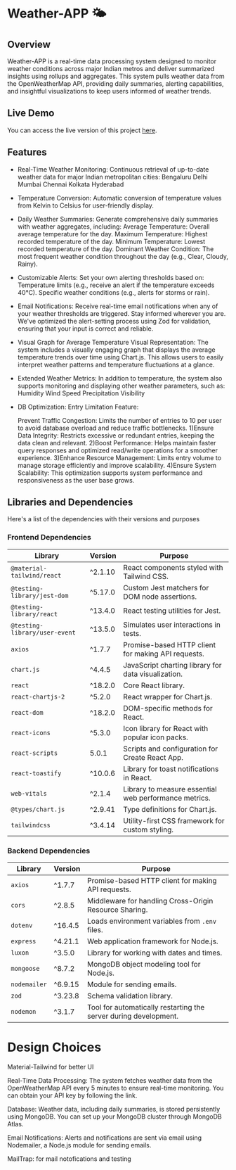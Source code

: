 # Weather-APP 🌤️

## Overview
Weather-APP is a real-time data processing system designed to monitor weather conditions across major Indian metros and deliver summarized insights using rollups and aggregates. This system pulls weather data from the OpenWeatherMap API, providing daily summaries, alerting capabilities, and insightful visualizations to keep users informed of weather trends.

## Live Demo

You can access the live version of this project [here](https://juspay-saas-dashboard.netlify.app/).

## Features

- Real-Time Weather Monitoring:
  Continuous retrieval of up-to-date weather data for major Indian metropolitan cities:
    Bengaluru
    Delhi
    Mumbai
    Chennai
    Kolkata
    Hyderabad
- Temperature Conversion:
  Automatic conversion of temperature values from Kelvin to Celsius for user-friendly display.
- Daily Weather Summaries:
  Generate comprehensive daily summaries with weather aggregates, including:
    Average Temperature: Overall average temperature for the day.
    Maximum Temperature: Highest recorded temperature of the day.
    Minimum Temperature: Lowest recorded temperature of the day.
    Dominant Weather Condition: The most frequent weather condition throughout the day (e.g., Clear, Cloudy, Rainy).
- Customizable Alerts:
  Set your own alerting thresholds based on:
    Temperature limits (e.g., receive an alert if the temperature exceeds 40°C).
    Specific weather conditions (e.g., alerts for storms or rain).
- Email Notifications:
  Receive real-time email notifications when any of your weather thresholds are triggered. Stay informed wherever you are.
  We've optimized the alert-setting process using Zod for validation, ensuring that your input is correct and reliable.
- Visual Graph for Average Temperature
    Visual Representation: The system includes a visually engaging graph that displays the average temperature trends over time using Chart.js. This allows users to easily interpret weather patterns and temperature fluctuations at a glance.
- Extended Weather Metrics:
  In addition to temperature, the system also supports monitoring and displaying other weather parameters, such as:
    Humidity
    Wind Speed
    Precipitation
    Visibility
- DB Optimization: Entry Limitation Feature:

  Prevent Traffic Congestion: Limits the number of entries to 10 per user to avoid database overload and reduce traffic bottlenecks.
  1)Ensure Data Integrity: Restricts excessive or redundant entries, keeping the data clean and relevant.
  2)Boost Performance: Helps maintain faster query responses and optimized read/write operations for a smoother experience.
  3)Enhance Resource Management: Limits entry volume to manage storage efficiently and improve scalability.
  4)Ensure System Scalability: This optimization supports system performance and responsiveness as the user base grows.

## Libraries and Dependencies
  Here's a list of the dependencies with their versions and purposes

### Frontend Dependencies

| Library                    | Version   | Purpose                                                              |
|----------------------------|-----------|----------------------------------------------------------------------|
| `@material-tailwind/react` | ^2.1.10   | React components styled with Tailwind CSS.                           |
| `@testing-library/jest-dom`| ^5.17.0   | Custom Jest matchers for DOM node assertions.                        |
| `@testing-library/react`   | ^13.4.0   | React testing utilities for Jest.                                    |
| `@testing-library/user-event` | ^13.5.0 | Simulates user interactions in tests.                                |
| `axios`                    | ^1.7.7    | Promise-based HTTP client for making API requests.                   |
| `chart.js`                 | ^4.4.5    | JavaScript charting library for data visualization.                  |
| `react`                    | ^18.2.0   | Core React library.                                                  |
| `react-chartjs-2`          | ^5.2.0    | React wrapper for Chart.js.                                          |
| `react-dom`                | ^18.2.0   | DOM-specific methods for React.                                      |
| `react-icons`              | ^5.3.0    | Icon library for React with popular icon packs.                      |
| `react-scripts`            | 5.0.1     | Scripts and configuration for Create React App.                      |
| `react-toastify`           | ^10.0.6   | Library for toast notifications in React.                            |
| `web-vitals`               | ^2.1.4    | Library to measure essential web performance metrics.                |
| `@types/chart.js`          | ^2.9.41   | Type definitions for Chart.js.                                       |
| `tailwindcss`              | ^3.4.14   | Utility-first CSS framework for custom styling.                      |

### Backend Dependencies

| Library                    | Version   | Purpose                                                              |
|----------------------------|-----------|----------------------------------------------------------------------|
| `axios`                    | ^1.7.7    | Promise-based HTTP client for making API requests.                   |
| `cors`                     | ^2.8.5    | Middleware for handling Cross-Origin Resource Sharing.               |
| `dotenv`                   | ^16.4.5   | Loads environment variables from `.env` files.                       |
| `express`                  | ^4.21.1   | Web application framework for Node.js.                               |
| `luxon`                    | ^3.5.0    | Library for working with dates and times.                            |
| `mongoose`                 | ^8.7.2    | MongoDB object modeling tool for Node.js.                            |
| `nodemailer`               | ^6.9.15   | Module for sending emails.                                           |
| `zod`                      | ^3.23.8   | Schema validation library.                                           |
| `nodemon`                  | ^3.1.7    | Tool for automatically restarting the server during development.     |

  
# Design Choices

Material-Tailwind for better UI

Real-Time Data Processing: The system fetches weather data from the OpenWeatherMap API every 5 minutes to ensure real-time monitoring. You can obtain your API key by following the link.

Database: Weather data, including daily summaries, is stored persistently using MongoDB. You can set up your MongoDB cluster through MongoDB Atlas.

Email Notifications: Alerts and notifications are sent via email using Nodemailer, a Node.js module for sending emails.

MailTrap: for mail notofications and testing
